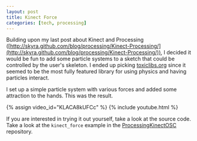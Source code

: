 ```yaml
---
layout: post
title: Kinect Force
categories: [tech, processing]
---
```


Building upon my last post about Kinect and Processing ([http://skyra.github.com/blog/processing/Kinect-Processing/](http://skyra.github.com/blog/processing/Kinect-Processing/)), I decided it would be fun to add some particle systems to a sketch that could be controlled by the user's skeleton. I ended up picking [toxiclibs.org](http://toxiclibs.org/) since it seemed to be the most fully featured library for using physics and having particles interact.

I set up a simple particle system with various forces and added some attraction to the hands. This was the result.

{% assign video_id="KLACA8kUFCc" %}
{% include youtube.html %}

If you are interested in trying it out yourself, take a look at the source code. Take a look at the `kinect_force` example in the [ProcessingKinectOSC](https://github.com/cketcham/ProcessingKinectOSC) repository.

